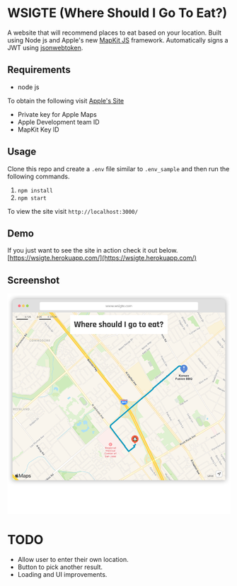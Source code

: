 # WSIGTE (Where Should I Go To Eat?)
A website that will recommend places to eat based on your location. Built using Node js and Apple's new [MapKit JS](https://developer.apple.com/documentation/mapkitjs) framework. 
Automatically signs a JWT using [jsonwebtoken](https://github.com/auth0/node-jsonwebtoke).

## Requirements
* node js

To obtain the following visit [Apple's Site](https://developer.apple.com/documentation/mapkitjs)
* Private key for Apple Maps
* Apple Development team ID
* MapKit Key ID 

## Usage
Clone this repo and create a `.env` file similar to `.env_sample` and then run the following commands.
1. `npm install`
2. `npm start`

To view the site visit `http://localhost:3000/`

## Demo
If you just want to see the site in action check it out below.
[https://wsigte.herokuapp.com/](https://wsigte.herokuapp.com/)

## Screenshot

![WSIGTE in browser](https://raw.githubusercontent.com/juancstlm/WSIGTE/master/wsigte-2.png?token=ACFZWMCYZ73GMK2WBZJQZOC5BBIGG)


# TODO 
* Allow user to enter their own location.
* Button to pick another result.
* Loading and UI improvements.